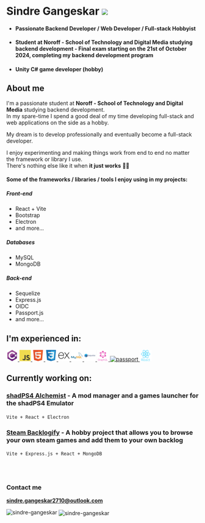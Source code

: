 # Sindre Gangeskar ![](https://komarev.com/ghpvc/?username=sindre-gangeskar&style=for-the-badge&label=Profile+visits) 

- #### Passionate Backend Developer / Web Developer / Full-stack Hobbyist
- #### Student at Noroff - School of Technology and Digital Media studying backend development - Final exam starting on the 21st of October 2024, completing my backend development program 
- #### Unity C# game developer (hobby)

## About me

 I'm a passionate student at **Noroff - School of Technology and Digital Media** studying backend development.  
 In my spare-time I spend a good deal of my time developing full-stack and web applications on the side as a hobby.  

 My dream is to develop professionally and eventually become a full-stack developer.

 I enjoy experimenting and making things work from end to end no matter the framework or library I use.  
 There's nothing else like it when **it just works** 🙌🏻
 
 #### Some of the frameworks / libraries / tools I enjoy using in my projects: 
 ##### Front-end
 - React + Vite
 - Bootstrap
 - Electron
 - and more...

##### Databases
 - MySQL
 - MongoDB
 
 ##### Back-end
 - Sequelize
 - Express.js
 - OIDC
 - Passport.js
 - and more...

## I'm experienced in:  

<span>
    <a href="https://dotnet.microsoft.com/en-us/languages/csharp" target="_blank">
        <img src="https://raw.githubusercontent.com/devicons/devicon/6910f0503efdd315c8f9b858234310c06e04d9c0/icons/csharp/csharp-original.svg" alt="csharp" width="30" height="30"/>
    </a>
    <a href="https://developer.mozilla.org/en-US/docs/Learn/Getting_started_with_the_web/JavaScript_basics" target="_blank">
        <img src="https://raw.githubusercontent.com/devicons/devicon/master/icons/javascript/javascript-original.svg" alt="javascript" width="30" height="30"/>
    </a>
    <a href="https://developer.mozilla.org/en-US/docs/Glossary/HTML5" target="_blank">
        <img src="https://raw.githubusercontent.com/devicons/devicon/6910f0503efdd315c8f9b858234310c06e04d9c0/icons/html5/html5-original.svg" alt="html5" width="30" height="30"/>
    </a>
    <a href="https://developer.mozilla.org/en-US/docs/Glossary/CSS" target="_blank">
        <img src="https://raw.githubusercontent.com/devicons/devicon/6910f0503efdd315c8f9b858234310c06e04d9c0/icons/css3/css3-original.svg" alt="css3" width="30" height="30"/>
    </a>
    <a href="https://expressjs.com/" target="_blank">
        <img src="https://raw.githubusercontent.com/devicons/devicon/6910f0503efdd315c8f9b858234310c06e04d9c0/icons/express/express-original.svg" alt="express" width="30" height="30"/>
    </a>
    <a href="https://www.mysql.com/" target="_blank">
        <img src="https://raw.githubusercontent.com/devicons/devicon/6910f0503efdd315c8f9b858234310c06e04d9c0/icons/mysql/mysql-original-wordmark.svg" alt="mysql" width="30" height="30"/>
    </a>
    <a href="https://sequelize.org/" target="_blank">
        <img src="https://raw.githubusercontent.com/devicons/devicon/6910f0503efdd315c8f9b858234310c06e04d9c0/icons/sequelize/sequelize-original-wordmark.svg" alt="sequelize" width="30" height="30"/>
    </a>
    <a href="https://graphql.org/" target="_blank">
        <img src="https://raw.githubusercontent.com/devicons/devicon/6910f0503efdd315c8f9b858234310c06e04d9c0/icons/graphql/graphql-plain-wordmark.svg" alt="graphql" width="30" height="30"/>
    </a>
    <a href="https://www.passportjs.org/" target="_blank">
        <img src="https://www.passportjs.org/images/logo.svg" alt="passport" width="30" height="30"/>
    </a>
    <a href="https://www.react.dev/" target="_blank">
        <img src="https://raw.githubusercontent.com/devicons/devicon/6910f0503efdd315c8f9b858234310c06e04d9c0/icons/react/react-original-wordmark.svg" alt="react" width="30" height="30"/>
    </a>
</span>

## Currently working on:  

###  [**shadPS4 Alchemist**](https://github.com/sindre-gangeskar/shadps4-alchemist) - A mod manager and a games launcher for the shadPS4 Emulator  
```Vite + React + Electron```  

### [**Steam Backlogify**](https://github.com/sindre-gangeskar/steam-backlogify) - A hobby project that allows you to browse your own steam games and add them to your own backlog  
```Vite + Express.js + React + MongoDB   ```  


<br></br>
### Contact me
**sindre.gangeskar2710@outlook.com**  


<p><img align="left" src="https://github-readme-stats.vercel.app/api/top-langs?username=sindre-gangeskar&show_icons=true&locale=en&layout=compact&theme=dracula&border_radius=0.25rem" alt="sindre-gangeskar" /></p>

<p>&nbsp;<img align="center" src="https://github-readme-stats.vercel.app/api?username=sindre-gangeskar&show_icons=true&locale=en&theme=dracula&border_radius=0.25rem" alt="sindre-gangeskar" /></p>
